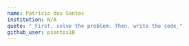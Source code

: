 ```yaml
---
name: Patrício dos Santos
institution: N/A
quote: "_First, solve the problem. Then, write the code_"
github_user: psantos10
---
```

